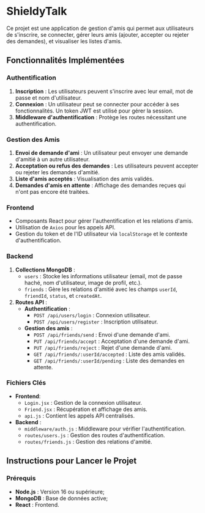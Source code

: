 # ShieldyTalk 
 
Ce projet est une application de gestion d'amis qui permet aux utilisateurs de s'inscrire, se connecter, gérer leurs amis (ajouter, accepter ou rejeter des demandes), et visualiser les listes d'amis.
 
## Fonctionnalités Implémentées
 
### Authentification
1. **Inscription** : Les utilisateurs peuvent s'inscrire avec leur email, mot de passe et nom d'utilisateur.
2. **Connexion** : Un utilisateur peut se connecter pour accéder à ses fonctionnalités. Un token JWT est utilisé pour gérer la session.
3. **Middleware d'authentification** : Protège les routes nécessitant une authentification.

### Gestion des Amis
1. **Envoi de demande d'ami** : Un utilisateur peut envoyer une demande d'amitié à un autre utilisateur.
2. **Acceptation ou refus des demandes** : Les utilisateurs peuvent accepter ou rejeter les demandes d'amitié.
3. **Liste d'amis acceptés** : Visualisation des amis validés.
4. **Demandes d'amis en attente** : Affichage des demandes reçues qui n'ont pas encore été traitées.

### Frontend
- Composants React pour gérer l'authentification et les relations d'amis.
- Utilisation de `Axios` pour les appels API.
- Gestion du token et de l'ID utilisateur via `localStorage` et le contexte d'authentification.

### Backend
1. **Collections MongoDB** :
   - `users` : Stocke les informations utilisateur (email, mot de passe haché, nom d'utilisateur, image de profil, etc.).
   - `friends` : Gère les relations d'amitié avec les champs `userId`, `friendId`, `status`, et `createdAt`.
2. **Routes API** :
   - **Authentification** :
     - `POST /api/users/login` : Connexion utilisateur.
     - `POST /api/users/register` : Inscription utilisateur.
   - **Gestion des amis** :
     - `POST /api/friends/send` : Envoi d'une demande d'ami.
     - `PUT /api/friends/accept` : Acceptation d'une demande d'ami.
     - `PUT /api/friends/reject` : Rejet d'une demande d'ami.
     - `GET /api/friends/:userId/accepted` : Liste des amis validés.
     - `GET /api/friends/:userId/pending` : Liste des demandes en attente.

### Fichiers Clés
- **Frontend**:
  - `Login.jsx` : Gestion de la connexion utilisateur.
  - `Friend.jsx` : Récupération et affichage des amis.
  - `api.js` : Contient les appels API centralisés.
- **Backend** :
  - `middleware/auth.js` : Middleware pour vérifier l'authentification.
  - `routes/users.js` : Gestion des routes d'authentification.
  - `routes/friends.js` : Gestion des relations d'amitié.

## Instructions pour Lancer le Projet
 
### Prérequis
- **Node.js** : Version 16 ou supérieure; 
- **MongoDB** : Base de données active; 
- **React** : Frontend. 
 

